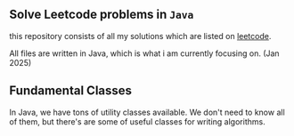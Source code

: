 ## Solve Leetcode problems in `Java`

this repository consists of all my solutions which are listed on [leetcode](https://leetcode.com/).

All files are written in Java, which is what i am currently focusing on. (Jan 2025)

## Fundamental Classes

In Java, we have tons of utility classes available. We don't need to know all of them, but there's are some of useful classes for writing algorithms.